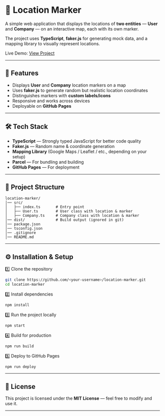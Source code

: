 

# 📍 Location Marker

A simple web application that displays the locations of **two entities** — **User** and **Company** — on an interactive map, each with its own marker.

The project uses **TypeScript**, **faker.js** for generating mock data, and a mapping library to visually represent locations.

Live Demo: [View Project](https://swayamsivam37.github.io/location-marker/)

---

## 🚀 Features

* Displays **User** and **Company** location markers on a map
* Uses **faker.js** to generate random but realistic location coordinates
* Distinguishes markers with **custom labels/icons**
* Responsive and works across devices
* Deployable on **GitHub Pages**

---

## 🛠️ Tech Stack

* **TypeScript** — Strongly typed JavaScript for better code quality
* **Faker.js** — Random name & coordinate generation
* **Mapping Library** (Google Maps / Leaflet / etc., depending on your setup)
* **Parcel** — For bundling and building
* **GitHub Pages** — For deployment

---

## 📂 Project Structure

```
location-marker/
│── src/
│   ├── index.ts       # Entry point
│   ├── User.ts        # User class with location & marker
│   ├── Company.ts     # Company class with location & marker
│── dist/              # Build output (ignored in git)
│── package.json
│── tsconfig.json
│── .gitignore
│── README.md
```

---

## ⚙️ Installation & Setup

1️⃣ Clone the repository

```bash
git clone https://github.com/<your-username>/location-marker.git
cd location-marker
```

2️⃣ Install dependencies

```bash
npm install
```

3️⃣ Run the project locally

```bash
npm start
```

4️⃣ Build for production

```bash
npm run build
```

5️⃣ Deploy to GitHub Pages

```bash
npm run deploy
```

---

## 📜 License

This project is licensed under the **MIT License** — feel free to modify and use it.

---
